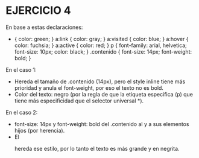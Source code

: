 # EJERCICIO 4

En base a estas declaraciones:

* { color: green; }
a:link { color: gray; }
a:visited { color: blue; }
a:hover { color: fuchsia; }
a:active { color: red; }
p { font-family: arial, helvetica; font-size: 10px; color: black; }
.contenido { font-size: 14px; font-weight: bold; }


En el caso 1:
- Hereda el tamaño de .contenido (14px), pero el style inline tiene más prioridad y anula el font-weight, por eso el texto no es bold.
- Color del texto: negro (por la regla de que la etiqueta especifica (p) que tiene más especificidad que el selector universal *).

En el caso 2:
- font-size: 14px y font-weight: bold del .contenido al <body> y a sus elementos hijos (por herencia).
- El <p> hereda ese estilo, por lo tanto el texto es más grande y en negrita.